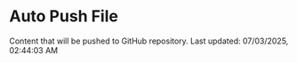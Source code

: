 # Auto Push File

Content that will be pushed to GitHub repository.
Last updated: 07/03/2025, 02:44:03 AM